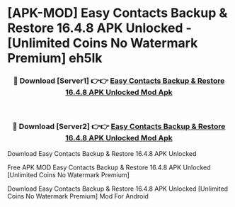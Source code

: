 # [APK-MOD] Easy Contacts Backup & Restore 16.4.8 APK Unlocked - [Unlimited Coins No Watermark Premium] eh5lk



<div align="center">
<h3>🔴 Download [Server1] 👉👉 <a href="https://momento.my/?title=Easy_Contacts_Backup_&_Restore_16.4.8_APK_Unlocked">Easy Contacts Backup & Restore 16.4.8 APK Unlocked Mod Apk</a></h3><br>

<h3>🔴 Download [Server2] 👉👉 <a href="https://momento.my/?title=Easy_Contacts_Backup_&_Restore_16.4.8_APK_Unlocked">Easy Contacts Backup & Restore 16.4.8 APK Unlocked Mod Apk</a></h3>
</div>



Download Easy Contacts Backup & Restore 16.4.8 APK Unlocked 

Free APK MOD Easy Contacts Backup & Restore 16.4.8 APK Unlocked [Unlimited Coins No Watermark Premium]

Download Easy Contacts Backup & Restore 16.4.8 APK Unlocked [Unlimited Coins No Watermark Premium] Mod For Android
